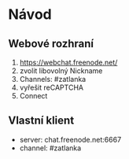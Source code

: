 # Návod
## Webové rozhraní
1. https://webchat.freenode.net/
2. zvolit libovolný Nickname
3. Channels: #zatlanka
4. vyřešit reCAPTCHA
5. Connect

## Vlastní klient
* server: chat.freenode.net:6667
* channel: #zatlanka
